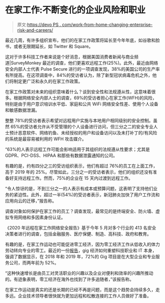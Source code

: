 # 在家工作:不断变化的企业风险和职业

> 原文:[https://devo PS . com/work-from-home-changing-enterprise-risk-and-careers/](https://devops.com/work-from-home-changing-enterprise-risk-and-careers/)

最近几周，有许多组织宣布，他们的在家工作政策将延长至今年年底，如谷歌和脸书，或者无限期延长，如 Twitter 和 Square。

这对于许多科技工作者来说是个好消息，根据美国消费者新闻与商业频道|SurveyMonkey 最近的调查，他们更喜欢远程工作(25%)。此外，最近由网络安全内部人士代表 Pulse Secure 进行的一项调查发现，38%的美国公司的生产率有所提高。在这项调查中，84%的受访者认为，除了新型冠状病毒危机之外，他们将制定更广泛和永久的在家工作政策。

在家工作政策对未来的组织意味着什么？谈到安全性和法规遵从性，这意味着很多。根据网络安全内部人士的调查，69%的受访者担心在家工作(WFH)的风险，特别是由于用户意识培训水平低、家庭和公共 WiFi 网络安全性差、使用个人设备和敏感数据泄漏。

整整 78%的受访者表示希望对远程用户实施与本地用户相同级别的安全控制。虽然 65%的受访者允许从不受管理的个人设备进行访问，但三分之二的安全专业人士预计恶意软件、网络钓鱼、未经授权的用户和设备访问以及未打补丁的/有风险的系统是最容易被利用的 WFH 攻击媒介。

“63%的人表示远程工作可能会影响适用于其组织的法规遵从性要求；尤其是 GDPR、PCI-DSS、HIPAA 和那些有数据泄露通知的公司。

有趣的是，约有四分之三的受访组织表示，他们有超过 76%的员工在上面工作，高于 2019 年的 25%。尽管如此，三分之一的受访者表示，他们的组织还没有准备好支持远程工作。然而，75%的企业在 15 天内过渡到远程工作。

“令人惊讶的是，不到三分之一的人表示有成本或预算问题，这表明了支持他们业务的紧迫性。此外，超过一半(54%)的受访者表示，新冠肺炎加快了用户工作流和应用向云的迁移，”报告称。

调查对象如何保护在家工作的员工？调查发现，最常见的是终端安全、防火墙、虚拟专用网络和多因素身份认证。

《2020 年远程在家工作网络安全报告》基于今年 5 月对多个行业的 413 名安全决策者进行的调查，包括金融服务、医疗保健、制造、高科技、政府和教育。

有趣的是，在家工作运动也可能促进零工经济，因为零工经济工作从低收入的体力劳动转向专业的零工。最近的一份[报告](https://www.constellationr.com/research/how-gig-economy-reshaping-tech-careers-and-it-itself)，gig 经济如何重塑科技职业和 IT 本身，强调了数据显示，在 2018 年和 2019 年，72%的 Gig 项目是在大型企业和专业服务公司，而两年前为 52%。

“这种快速增长是由员工对灵活职业的兴趣以及企业对便利和效率的兴趣所推动的。有迹象表明，零工经济在海外也找到了许多追随者，”该报告称。

在家工作运动是真实的还是长期的已经不再是问题，而是这个趋势会持续多久，走多远。企业技术领导者很快就为更加远程和松散连接的工作人员做好了准备。